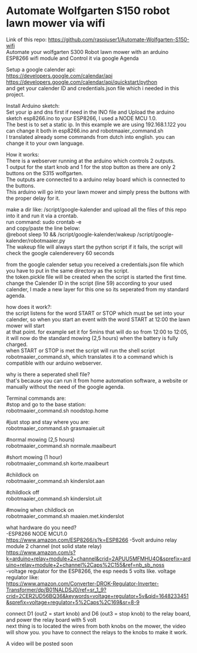 # Automate Wolfgarten S150 robot lawn mower via wifi<br />
Link of this repo: https://github.com/raspiuser1/Automate-Wolfgarten-S150-wifi<br />
Automate your wolfgarten S300 Robot lawn mower with an arduino ESP8266 wifi module and Control it via google Agenda<br />

Setup a google calender api: <br />
https://developers.google.com/calendar/api<br />
https://developers.google.com/calendar/api/quickstart/python<br />
and get your calender ID and credentials.json file which i needed in this project.<br />

Install Arduino sketch:<br />
Set your ip and dns first if need in the INO file and Upload the arduino sketch esp8266.ino to your ESP8266, I used a NODE MCU 1.0.<br />
The best is to set a static ip. In this example we are using 192.168.1.122 you can change it both in  esp8266.ino and robotmaaier_command.sh<br />
I translated already some commands from dutch into english. you can change it to your own language.<br />

How it works:<br />
There is a webserver running at the arduino which controls 2 outputs.<br />
1 output for the start knob and 1 for the stop button as there are only 2 buttons on the S315 wolfgarten.<br />
The outputs are connected to a arduino relay board which is connected to the buttons.<br />
This arduino will go into your lawn mower and simply press the buttons with the proper delay for it.<br />

make a dir like: /script/google-kalender and upload all the files of this repo into it and run it via a crontab. <br />
run command: sudo crontab -e<br />
and copy/paste the line below:<br />
@reboot sleep 10 && /script/google-kalender/wakeup /script/google-kalender/robotmaaier.py<br />
The wakeup file will always start the python script if it fails, the script will check the google calenderevery 60 seconds<br />

from the google calender setup you received a credentials.json file which you have to put in the same directory as the script.<br />
the token.pickle file will be created when the script is started the first time.<br />
change the Calender ID in the script (line 59) according to your used calender, I made a new layer for this one so its seperated from my standard agenda.<br />

how does it work?:<br />
the script listens for the word START or STOP which must be set into your calender, so when you start an event with the word START at 12:00 the lawn mower will start<br /> at that point. for example set it for 5mins that will do so from 12:00 to 12:05, it will now do the standard mowing (2,5 hours) when the battery is fully charged.<br />
when START or STOP is met the script will run the shell script robotmaaier_command.sh, which translates it to a command which is compatible with our arduino webserver.<br />

why is there a seperated shell file?<br />
that's because you can run it from home automation software, a website or manually without the need of the google agenda.<br />

Terminal commands are: <br />
#stop and go to the base station:<br />
robotmaaier_command.sh noodstop.home<br />

#just stop and stay where you are:<br />
robotmaaier_command.sh grasmaaier.uit<br />

#normal mowing (2,5 hours)<br />
robotmaaier_command.sh normale.maaibeurt<br />

#short mowing (1 hour)<br />
robotmaaier_command.sh korte.maaibeurt<br />

#childlock on<br />
robotmaaier_command.sh kinderslot.aan<br />

#childlock off<br />
robotmaaier_command.sh kinderslot.uit<br />

#mowing when childlock on<br />
robotmaaier_command.sh maaien.met.kinderslot<br />


what hardware do you need?<br />
-ESP8266 NODE MCU1.0<br />
https://www.amazon.com/ESP8266/s?k=ESP8266
-5volt arduino relay module 2 channel (not solid state relay) <br />
https://www.amazon.com/s?k=arduino+relay+module+2+channel&crid=2APUU5MFMHU4O&sprefix=arduino+relay+module+2+channel%2Caps%2C155&ref=nb_sb_noss<br />
-voltage regulator for the ESP8266, the esp needs 5 volts like. voltage regulator like: <br />
https://www.amazon.com/Converter-DROK-Regulator-Inverter-Transformer/dp/B01NALDSJ0/ref=sr_1_9?crid=2CER2UD56BQ36&keywords=voltage+regulator+5v&qid=1648233451&sprefix=voltage+regulator+5%2Caps%2C169&sr=8-9<br />

connect D1 (out2 = start knob) and D6 (out3 = stop knob) to the relay board, and power the relay board with 5 volt<br />
next thing is to located the wires from both knobs on the mower, the video will show you. you have to connect the relays to the knobs to make it work.


A video will be posted soon<br />
